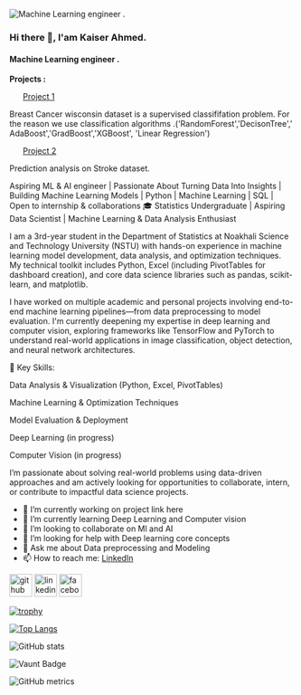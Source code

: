 ![Machine Learning engineer . ](https://media.licdn.com/dms/image/v2/D5616AQF2dwgD5NzKWA/profile-displaybackgroundimage-shrink_200_800/B56Zc7w1D0HoAc-/0/1749054346507?e=1754524800&v=beta&t=T24FSx8qSeBV05W7O9QPCGQGYqT2nI5625SYGkXAWhA)

### Hi there 👋, I'am Kaiser Ahmed. 
#### Machine Learning engineer . 



<div>
  <p> <b>Projects : </b> </p>
  <ul> <a href ="https://www.kaggle.com/code/kaiserahmedsiyam/breast-cancer-wisconsin-diagnostic-area">Project 1 <a/> </ul>
    <P>Breast Cancer wisconsin dataset is a supervised classififation problem. For the reason we use classification algorithms .('RandomForest','DecisonTree',' AdaBoost','GradBoost','XGBoost',
             'Linear Regression')</P>
  <ul> <a href = "https://www.kaggle.com/code/kaiserahmedsiyam/prediction-analysis-on-stroke-data/edit ">Project 2 <a/> </ul>
    <p> Prediction analysis on Stroke dataset.</p>
</div>


<p>
  
Aspiring ML & AI engineer | Passionate About Turning Data Into Insights | Building Machine Learning Models | Python | Machine Learning | SQL | Open to internship & collaborations
🎓 Statistics Undergraduate | Aspiring Data Scientist | Machine Learning & Data Analysis Enthusiast

I am a 3rd-year student in the Department of Statistics at Noakhali Science and Technology University (NSTU) with hands-on experience in machine learning model development, data analysis, and optimization techniques. My technical toolkit includes Python, Excel (including PivotTables for dashboard creation), and core data science libraries such as pandas, scikit-learn, and matplotlib.

I have worked on multiple academic and personal projects involving end-to-end machine learning pipelines—from data preprocessing to model evaluation. I'm currently deepening my expertise in deep learning and computer vision, exploring frameworks like TensorFlow and PyTorch to understand real-world applications in image classification, object detection, and neural network architectures.

📌 Key Skills:

Data Analysis & Visualization (Python, Excel, PivotTables)

Machine Learning & Optimization Techniques

Model Evaluation & Deployment

Deep Learning (in progress)

Computer Vision (in progress)

I’m passionate about solving real-world problems using data-driven approaches and am actively looking for opportunities to collaborate, intern, or contribute to impactful data science projects.
</p>




- 🔭 I’m currently working on project link here 
- 🌱 I’m currently learning Deep Learning and Computer vision 
- 👯 I’m looking to collaborate on Ml and AI 
- 🤔 I’m looking for help with Deep  learning core concepts 
- 💬 Ask me about Data preprocessing  and Modeling 
- 📫 How to reach me: <a href ="https://www.linkedin.com/in/kaiser-ahmed-siyam/">LinkedIn</a>


[<img src='https://cdn.jsdelivr.net/npm/simple-icons@3.0.1/icons/github.svg' alt='github' height='40'>](https://github.com/https://github.com/Kaiser-Ahmed-Siyam)  [<img src='https://cdn.jsdelivr.net/npm/simple-icons@3.0.1/icons/linkedin.svg' alt='linkedin' height='40'>](https://www.linkedin.com/in/https://www.linkedin.com/in/kaiser-ahmed-022b7b240//)  [<img src='https://cdn.jsdelivr.net/npm/simple-icons@3.0.1/icons/facebook.svg' alt='facebook' height='40'>](https://www.facebook.com/https://www.facebook.com/sk.ahmed.100046)  

[![trophy](https://github-profile-trophy.vercel.app/?username=https://github.com/Kaiser-Ahmed-Siyam)](https://github.com/ryo-ma/github-profile-trophy)

[![Top Langs](https://github-readme-stats.vercel.app/api/top-langs/?username=https://github.com/Kaiser-Ahmed-Siyam)](https://github.com/anuraghazra/github-readme-stats)

![GitHub stats](https://github-readme-stats.vercel.app/api?username=https://github.com/Kaiser-Ahmed-Siyam&show_icons=true)  

![Vaunt Badge](https://api.vaunt.dev/v1/github/entities/https://github.com/Kaiser-Ahmed-Siyam/contributions?format=svg&private=false)  

![GitHub metrics](https://metrics.lecoq.io/https://github.com/Kaiser-Ahmed-Siyam)  


